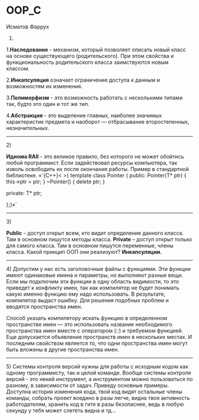 # OOP_C
Исматов Фаррух

1)

1.**Наследование** - механизм, который позволяет описать новый класс на основе существующего (родительского). При этом свойства и функциональность родительского класса заимствуются новым классом.

2.**Инкапсуляция** означает ограничение доступа к данным и возможностям их изменения.

3.**Полиморфизм**  - это возможность работать с несколькими типами так, будто это один и тот же тип.

4.**Абстракция** - это выделение главных, наиболее значимых характеристик предмета и наоборот — отбрасывание второстепенных, незначительных.
<hr>
2)

**Идиома RAII** - это великое правило, без которого не может обойтись любой программист. Если задействовал ресурсы компьютера, так изволь освободить их после окончания работы. Пример  в стандартной библиотеке.
«`{C++}< >{
template<typename T>
class Pointer
{
public:
	Pointer(T* ptr) {
		this->ptr = ptr;
	}
	~Pointer() {
		delete ptr;
	}

private:
	T* ptr;

};}«`
<hr>
3)

**Public** – доступ открыт всем, кто видит определение данного класса. Там в основном пишутся методы класса.
**Private** – доступ открыт только для самого класса. Там в основном пишутся переменные, члены класса.
Какой принцип ООП они реализуют? **Инкапсуляции.**

<hr>
4)
Допустим у нас есть заголовочные файлы с функциями. Эти функции имеют одинаковые имена и параметры, но выполняют разные вещи. Если мы подключим эти функции в одну область видимости, то это приведет к конфликту имен, так как компилятор не будет понимать какую именно функцию ему надо использовать. В результате, компилятор выдаст ошибку. Для решения подобных проблем и вводятся пространства имен.

Способ указать компилятору искать функцию в определенном пространстве имен — это использовать название необходимого пространства имен вместе с оператором  (::) и требуемом функцией. Еще допускается объявление пространств имен в нескольких местах. И последним свойством является то, что одни пространства имен могут быть вложены в другие пространства имен.

<hr>
5) Системы контроля версий нужны для работы с исходным кодом как одному программисту, так и целой команде. Вообще системы контроля версий - это некий инструмент, а инструментом можно пользоваться по разному, в зависимости от задач. Приведу основные примеры. Доступна история изменения кода, твой код видят остальные члены команды, собрать проект воедино в разы легче, видна твоя активность работодателям, хранить код в гите в разы безопаснее, ведь в любую секунду у тебя может слететь видна и тд...
